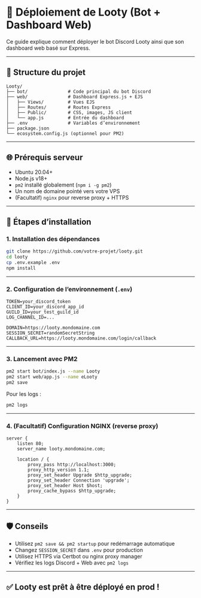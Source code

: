 # 🚀 Déploiement de Looty (Bot + Dashboard Web)

Ce guide explique comment déployer le bot Discord Looty ainsi que son dashboard web basé sur Express.

---

## 📁 Structure du projet

```
Looty/
├── bot/               # Code principal du bot Discord
├── web/               # Dashboard Express.js + EJS
│   ├── Views/         # Vues EJS
│   ├── Routes/        # Routes Express
│   ├── Public/        # CSS, images, JS client
│   └── app.js         # Entrée du dashboard
├── .env               # Variables d’environnement
├── package.json
└── ecosystem.config.js (optionnel pour PM2)
```

---

## 🌐 Prérequis serveur

- Ubuntu 20.04+
- Node.js v18+
- `pm2` installé globalement (`npm i -g pm2`)
- Un nom de domaine pointé vers votre VPS
- (Facultatif) `nginx` pour reverse proxy + HTTPS

---

## 🧪 Étapes d’installation

### 1. Installation des dépendances

```bash
git clone https://github.com/votre-projet/looty.git
cd looty
cp .env.example .env
npm install
```

---

### 2. Configuration de l’environnement (`.env`)

```env
TOKEN=your_discord_token
CLIENT_ID=your_discord_app_id
GUILD_ID=your_test_guild_id
LOG_CHANNEL_ID=...

DOMAIN=https://looty.mondomaine.com
SESSION_SECRET=randomSecretString
CALLBACK_URL=https://looty.mondomaine.com/login/callback
```

---

### 3. Lancement avec PM2

```bash
pm2 start bot/index.js --name Looty
pm2 start web/app.js --name eLooty
pm2 save
```

Pour les logs :
```bash
pm2 logs
```

---

### 4. (Facultatif) Configuration NGINX (reverse proxy)

```nginx
server {
    listen 80;
    server_name looty.mondomaine.com;

    location / {
        proxy_pass http://localhost:3000;
        proxy_http_version 1.1;
        proxy_set_header Upgrade $http_upgrade;
        proxy_set_header Connection 'upgrade';
        proxy_set_header Host $host;
        proxy_cache_bypass $http_upgrade;
    }
}
```

---

## 🛡️ Conseils

- Utilisez `pm2 save && pm2 startup` pour redémarrage automatique
- Changez `SESSION_SECRET` dans `.env` pour production
- Utilisez HTTPS via Certbot ou nginx proxy manager
- Vérifiez les logs Discord + Web avec `pm2 logs`

---

## ✅ Looty est prêt à être déployé en prod !